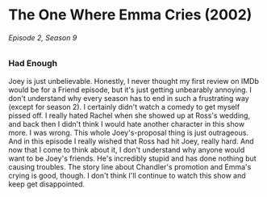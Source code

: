 # The One Where Emma Cries (2002)

###### Episode 2, Season 9

### Had Enough

Joey is just unbelievable. Honestly, I never thought my first review on IMDb would be for a Friend episode, but it's just getting unbearably annoying. I don't understand why every season has to end in such a frustrating way (except for season 2). I certainly didn't watch a comedy to get myself pissed off. I really hated Rachel when she showed up at Ross's wedding, and back then I didn't think I would hate another character in this show more. I was wrong. This whole Joey's-proposal thing is just outrageous. And in this episode I really wished that Ross had hit Joey, really hard. And now that I come to think about it, I don't understand why anyone would want to be Joey's friends. He's incredibly stupid and has done nothing but causing troubles. The story line about Chandler's promotion and Emma's crying is good, though. I don't think I'll continue to watch this show and keep get disappointed.
